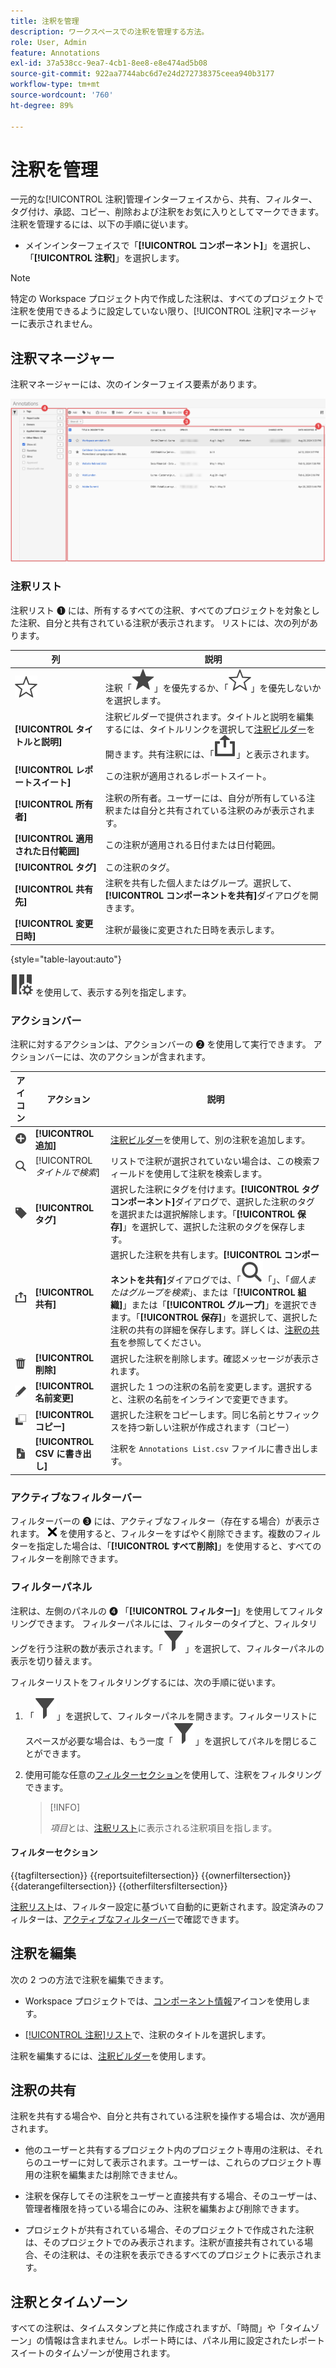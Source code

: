 ```yaml
---
title: 注釈を管理
description: ワークスペースでの注釈を管理する方法。
role: User, Admin
feature: Annotations
exl-id: 37a538cc-9ea7-4cb1-8ee8-e8e474ad5b08
source-git-commit: 922aa7744abc6d7e24d272738375ceea940b3177
workflow-type: tm+mt
source-wordcount: '760'
ht-degree: 89%

---
```


# 注釈を管理

一元的な[!UICONTROL 注釈]管理インターフェイスから、共有、フィルター、タグ付け、承認、コピー、削除および注釈をお気に入りとしてマークできます。注釈を管理するには、以下の手順に従います。

* メインインターフェイスで「**[!UICONTROL コンポーネント]**」を選択し、「**[!UICONTROL 注釈]**」を選択します。


>[!NOTE]
>
>特定の Workspace プロジェクト内で作成した注釈は、すべてのプロジェクトで注釈を使用できるように設定していない限り、[!UICONTROL 注釈]マネージャーに表示されません。
>

## 注釈マネージャー

注釈マネージャーには、次のインターフェイス要素があります。

![注釈インターフェイス](assets/annotations-manager.png)

### 注釈リスト

注釈リスト ➊ には、所有するすべての注釈、すべてのプロジェクトを対象とした注釈、自分と共有されている注釈が表示されます。 リストには、次の列があります。

| 列 | 説明 |
| --- | --- | 
| ![StarOutline](/help/assets/icons/StarOutline.svg) | 注釈「![星](/help/assets/icons/Star.svg)」を優先するか、「![StarOutline](/help/assets/icons/StarOutline.svg)」を優先しないかを選択します。 |
| **[!UICONTROL タイトルと説明]** | 注釈ビルダーで提供されます。タイトルと説明を編集するには、タイトルリンクを選択して[注釈ビルダー](/help/analyze/analysis-workspace/components/annotations/create-annotations.md#annotation-builder)を開きます。共有注釈には、「![共有](/help/assets/icons/ShareAlt.svg)」と表示されます。 |
| **[!UICONTROL レポートスイート]** | この注釈が適用されるレポートスイート。 |
| **[!UICONTROL 所有者]** | 注釈の所有者。ユーザーには、自分が所有している注釈または自分と共有されている注釈のみが表示されます。 |
| **[!UICONTROL 適用された日付範囲]** | この注釈が適用される日付または日付範囲。 |
| **[!UICONTROL タグ]** | この注釈のタグ。 |
| **[!UICONTROL 共有先]** | 注釈を共有した個人またはグループ。選択して、**[!UICONTROL コンポーネントを共有]**&#x200B;ダイアログを開きます。 |
| **[!UICONTROL 変更日時]** | 注釈が最後に変更された日時を表示します。 |

{style="table-layout:auto"}

![ColumnSetting](/help/assets/icons/ColumnSetting.svg) を使用して、表示する列を指定します。

### アクションバー

注釈に対するアクションは、アクションバーの ➋ を使用して実行できます。 アクションバーには、次のアクションが含まれます。

| アイコン | アクション | 説明 |
|:--:|---|---|
| ![AddCircle](/help/assets/icons/AddCircle.svg) | **[!UICONTROL 追加]** | [注釈ビルダー](create-annotations.md#annotation-builder)を使用して、別の注釈を追加します。 |
| ![検索](/help/assets/icons/Search.svg) | [!UICONTROL *タイトルで検索*] | リストで注釈が選択されていない場合は、この検索フィールドを使用して注釈を検索します。 |
| ![ラベル](/help/assets/icons/Label.svg) | **[!UICONTROL タグ]** | 選択した注釈にタグを付けます。**[!UICONTROL タグコンポーネント]**&#x200B;ダイアログで、選択した注釈のタグを選択または選択解除します。「**[!UICONTROL 保存]**」を選択して、選択した注釈のタグを保存します。 |
| ![共有](/help/assets/icons/ShareAlt.svg) | **[!UICONTROL 共有]** | 選択した注釈を共有します。**[!UICONTROL コンポーネントを共有]**&#x200B;ダイアログでは、「![検索](/help/assets/icons/Search.svg)「」、「*個人またはグループを検索*」、または「**[!UICONTROL 組織]**」または「**[!UICONTROL グループ]**」を選択できます。「**[!UICONTROL 保存]**」を選択して、選択した注釈の共有の詳細を保存します。詳しくは、[注釈の共有](#share-annotations)を参照してください。 |
| ![削除](/help/assets/icons/Delete.svg) | **[!UICONTROL 削除]** | 選択した注釈を削除します。確認メッセージが表示されます。 |
| ![編集](/help/assets/icons/Edit.svg) | **[!UICONTROL 名前変更]** | 選択した 1 つの注釈の名前を変更します。選択すると、注釈の名前をインラインで変更できます。 |
| ![コピー](/help/assets/icons/Copy.svg) | **[!UICONTROL コピー]** | 選択した注釈をコピーします。同じ名前とサフィックスを持つ新しい注釈が作成されます（コピー） |
| ![FileCSV](/help/assets/icons/FileCSV.svg) | **[!UICONTROL CSV に書き出し]** | 注釈を `Annotations List.csv` ファイルに書き出します。 |

### アクティブなフィルターバー

フィルターバーの ➌ には、アクティブなフィルター（存在する場合）が表示されます。 ![CrossSize75](/help/assets/icons/CrossSize75.svg) を使用すると、フィルターをすばやく削除できます。複数のフィルターを指定した場合は、「**[!UICONTROL すべて削除]**」を使用すると、すべてのフィルターを削除できます。

### フィルターパネル

注釈は、左側のパネルの ➍ 「**[!UICONTROL フィルター]**」を使用してフィルタリングできます。 フィルターパネルには、フィルターのタイプと、フィルタリングを行う注釈の数が表示されます。「![フィルター](/help/assets/icons/Filter.svg)」を選択して、フィルターパネルの表示を切り替えます。

フィルターリストをフィルタリングするには、次の手順に従います。

1. 「![フィルター](/help/assets/icons/Filter.svg)」を選択して、フィルターパネルを開きます。フィルターリストにスペースが必要な場合は、もう一度「![フィルター](/help/assets/icons/Filter.svg)」を選択してパネルを閉じることができます。
1. 使用可能な任意の[フィルターセクション](#filter-sections)を使用して、注釈をフィルタリングできます。

   >[!INFO]
   >
   >*項目*&#x200B;とは、[注釈リスト](manage-annotations.md#annotations-list)に表示される注釈項目を指します。
   > 

#### フィルターセクション

{{tagfiltersection}}
{{reportsuitefiltersection}}
{{ownerfiltersection}}
{{daterangefiltersection}}
{{otherfiltersfiltersection}}


[注釈リスト](manage-annotations.md#annotations-list)は、フィルター設定に基づいて自動的に更新されます。設定済みのフィルターは、[アクティブなフィルターバー](manage-annotations.md#active-filter-bar)で確認できます。


## 注釈を編集

次の 2 つの方法で注釈を編集できます。

* Workspace プロジェクトでは、[コンポーネント情報](/help/analyze/analysis-workspace/components/use-components-in-workspace.md#component-info)アイコンを使用します。

* [[!UICONTROL 注釈]リスト](#annotations-list)で、注釈のタイトルを選択します。

注釈を編集するには、[注釈ビルダー](/help/analyze/analysis-workspace/components/annotations/create-annotations.md#annotation-builder)を使用します。

## 注釈の共有

注釈を共有する場合や、自分と共有されている注釈を操作する場合は、次が適用されます。

* 他のユーザーと共有するプロジェクト内のプロジェクト専用の注釈は、それらのユーザーに対して表示されます。ユーザーは、これらのプロジェクト専用の注釈を編集または削除できません。
* 注釈を保存してその注釈をユーザーと直接共有する場合、そのユーザーは、管理者権限を持っている場合にのみ、注釈を編集および削除できます。

* プロジェクトが共有されている場合、そのプロジェクトで作成された注釈は、そのプロジェクトでのみ表示されます。注釈が直接共有されている場合、その注釈は、その注釈を表示できるすべてのプロジェクトに表示されます。

## 注釈とタイムゾーン

すべての注釈は、タイムスタンプと共に作成されますが、「時間」や「タイムゾーン」の情報は含まれません。レポート時には、パネル用に設定されたレポートスイートのタイムゾーンが使用されます。


<!--
# Manage annotations

The [!UICONTROL Annotations manager] shows you all of the annotations that you own or that have been shared with you. Project-specific annotations do not appear here. You can use this interface to share, filter, tag, copy, delete, and favorite your annotations. Administrators can manage and approve annotations.

**[!UICONTROL Components]** > **[!UICONTROL Annotations]**

## Annotations Manager user interface

![](assets/annotation-mgr.png)

| UI Element | Description |
| --- | --- | 
| [!UICONTROL Title and Description] | Provided in the Annotations Builder. To edit the title and description, click the title link - this takes you back to the Annotations Builder.  |
| [!UICONTROL Report Suite] | The report suites that this annotation applies to.  | 
| [!UICONTROL Owner] | Indicates who owns the annotation. As a non-Admin, you can see only annotations that you own or those that were shared with you. |
| [!UICONTROL Applied Date Range] | The date or date range that this annotation applies to. |
| [!UICONTROL Shared with] | Lists how many individuals or groups that you shared the annotation with. Click for more detail. |
| [!UICONTROL Date Modified] | Shows the date and time that the annotation was last modified. |

{style="table-layout:auto"}

## Edit annotations

Editing an annotation means that you can adjust date ranges, colors, scope, or whether it applies to all report suites or projects. You can edit annotations in two ways:

* In a line chart, hover over the annotation and click the pencil icon within the popover.
* In the [!UICONTROL Annotations Manager], click the title of the annotation.

Both of these options land you back in the [!UICONTROL Annotations Builder]. There, you can make the necessary adjustments and save the new version.

## Share annotations

When sharing annotations or working with annotations that were shared with you, keep this in mind:

* If you create a project with project-only annotations, then share the project with another user, annotations cannot be edited or deleted by anyone that you share the project with.
* If you save an annotation and share it directly with a user, they can edit/delete the annotation only if they have admin rights.
* If a project is shared with you with a project-only annotation, it shows up only in that project. If the annotation is shared directly with you, it shows up in all projects where that annotation can be displayed. 

## Annotations and time zones

All annotations are created with a timestamp, but no hours or timezone information. At report time, the timezone of the panel's report suite is always applied. For example, an annotation created for Christmas Day happens on December 25 no matter what report suite timezone you are in. 

## Other annotation tasks

The Annotations manager lets Administrators edit, add, tag, delete, rename, approve, copy, export, and filter annotations. It is not visible to non-Admin users. 

Additional options are available when you select at least one annotation:

| Task | Description |
| --- | --- |
| [!UICONTROL Add] | Takes you to the Annotations builder where you can create annotations. |
| [!UICONTROL Tag] | All users can create tags for annotations and apply one or more tags to an annotation. However, you can see tags only for annotations that you own. |
| [!UICONTROL Delete] | Deleting an annotation removes it from any project in your organization. |
| [!UICONTROL Rename] | Renaming an annotation renames it in all projects that it was applied to. |
| [!UICONTROL Copy] | Creates a distinct copy with its own annotation ID, but with the same name and definition.|
| [!UICONTROL Export to CSV] | Export the annotation definition to a .csv file.|
| [!UICONTROL Filter] (left rail) | Filter by tags, report suite, owners, and other filters (Mine, Approved, Favorites, Shared with me, and Show All).|

{style="table-layout:auto"}

-->